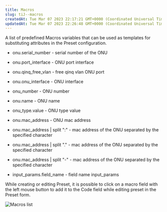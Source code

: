```yaml
---
title: Macros
slug: tiJ--macros
createdAt: Tue Mar 07 2023 22:17:21 GMT+0000 (Coordinated Universal Time)
updatedAt: Tue Mar 07 2023 22:26:48 GMT+0000 (Coordinated Universal Time)
---
```


A list of predefined Macros variables that can be used as templates for substituting attributes in the Preset configuration.

*   onu.serial\_number - serial number of the ONU

*   onu.port\_interface - ONU port interface

*   onu.qinq\_free\_vlan - free qinq vlan ONU port

*   onu.onu\_interface - ONU interface

*   onu\_number - ONU number

*   onu.name - ONU name

*   onu\_type.value - ONU type value

*   onu.mac\_address - ONU mac address

*   onu.mac\_address | split ":" - mac address of the ONU separated by the specified character

*   onu.mac\_address | split "." - mac address of the ONU separated by the specified character

*   onu.mac\_address | split "-" - mac address of the ONU separated by the specified character

*   input\_params.field\_name - field name input\_params

While creating or editing Preset, it is possible to click on a macro field with the left mouse button to add it to the Code field while editing preset in the Preset form.

![Macros list](../../assets/hlF6DGDCJgwJSWglb7QNG_image.png)

